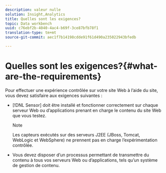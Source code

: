 ```yaml
---
description: valeur nulle
solution: Insight,Analytics
title: Quelles sont les exigences?
topic: Data workbench
uuid: c76ebf2b-4040-4ac4-b69f-3ce87bfb78f1
translation-type: tm+mt
source-git-commit: aec1f7b14198cdde91f61d490a235022943bfedb

---
```



# Quelles sont les exigences?{#what-are-the-requirements}

Pour effectuer une expérience contrôlée sur votre site Web à l’aide du site, vous devez satisfaire aux exigences suivantes :

* [!DNL Sensor] doit être installé et fonctionner correctement sur chaque serveur Web ou d’applications prenant en charge le contenu du site Web que vous testez.

   >[!NOTE]
   >
   >Les capteurs exécutés sur des serveurs J2EE (JBoss, Tomcat, WebLogic et WebSphere) ne prennent pas en charge l’expérimentation contrôlée.

* Vous devez disposer d’un processus permettant de transmettre du contenu à tous vos serveurs Web ou d’applications, tels qu’un système de gestion de contenu.

